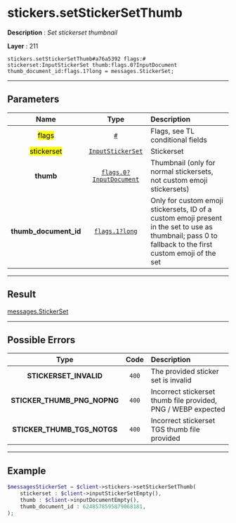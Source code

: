 # stickers.setStickerSetThumb

**Description** : *Set stickerset thumbnail*

**Layer** : 211

```tl
stickers.setStickerSetThumb#a76a5392 flags:# stickerset:InputStickerSet thumb:flags.0?InputDocument thumb_document_id:flags.1?long = messages.StickerSet;
```

---

## Parameters

| Name | Type | Description |
| :---: | :---: | :--- |
| <mark>flags</mark> | [`#`](type/#) | Flags, see TL conditional fields |
| <mark>stickerset</mark> | [`InputStickerSet`](type/InputStickerSet) | Stickerset |
| **thumb** | [`flags.0?InputDocument`](type/InputDocument) | Thumbnail (only for normal stickersets, not custom emoji stickersets) |
| **thumb_document_id** | [`flags.1?long`](type/long) | Only for custom emoji stickersets, ID of a custom emoji present in the set to use as thumbnail; pass 0 to fallback to the first custom emoji of the set |

---

## Result

[messages.StickerSet](type/messages.StickerSet)

---

## Possible Errors

| Type | Code | Description |
| :---: | :---: | :--- |
| **STICKERSET_INVALID** | `400` | The provided sticker set is invalid |
| **STICKER_THUMB_PNG_NOPNG** | `400` | Incorrect stickerset thumb file provided, PNG / WEBP expected |
| **STICKER_THUMB_TGS_NOTGS** | `400` | Incorrect stickerset TGS thumb file provided |

---

## Example

```php
$messagesStickerSet = $client->stickers->setStickerSetThumb(
	stickerset : $client->inputStickerSetEmpty(),
	thumb : $client->inputDocumentEmpty(),
	thumb_document_id : 6248578595879068181,
);
```